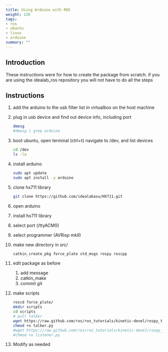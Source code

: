 ```yaml
---
title: Using Arduino with ROS
weight: 120
tags:
- ros
- ubuntu
- linux
- arduino
summary: ""
---
```


## Introduction

These instructions were for how to create the package from scratch.  if you are using the idealab_ros repository you will not have to do all the steps

## Instructions

1. add the arduino to the usb filter list in virtualbox on the host machine
1. plug in usb device and find out device info, including port

    ```bash
    dmesg
    #dmesg | grep arduino
    ```

1. boot ubuntu, open terminal (ctrl+t) navigate to /dev, and list devices

    ```bash
    cd /dev
    ls -la
    ```

1. install arduino

    ```bash
    sudo apt update
    sudo apt install -y arduino
    ```

1. clone hx711 library

    ```bash
    git clone https://github.com/idealabasu/HX711.git
    ```

1. open arduino
1. install hx711 library
1. select port (/ttyACM0)
1. select programmer (AVRisp mkII)
1. make new directory in src/

    ```bash
    catkin_create_pkg force_plate std_msgs rospy roscpp
    ```

1. edit package as before
    1. add message
    1. catkin_make
    1. commit git

1. make scripts

    ```bash
    roscd force_plate/
    mkdir scripts
    cd scripts
    # pull talker
    wget https://raw.github.com/ros/ros_tutorials/kinetic-devel/rospy_tutorials/001_talker_listener/talker.py
    chmod +x talker.py
    #wget https://raw.github.com/ros/ros_tutorials/kinetic-devel/rospy_tutorials/001_talker_listener/listener.py
    #chmod +x listener.py
    ```

1. Modify as needed
